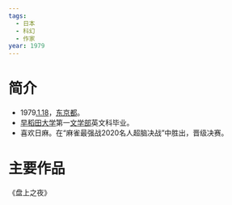 ```yaml
---
tags:
  - 日本
  - 科幻
  - 作家
year: 1979
---
```

# 简介

- 1979[.1.18](2024-01-18.md)，[东京都](东京都.md)。
- [早稻田大学](早稻田大学.md)第一[文学部](文学部.md)英文科毕业。
- 喜欢日麻。在“麻雀最强战2020名人超脑决战”中胜出，晋级决赛。
# 主要作品

《盘上之夜》